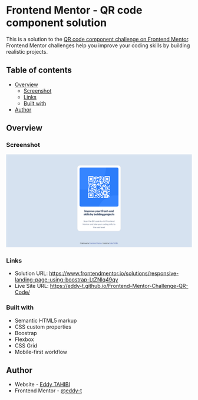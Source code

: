 # Frontend Mentor - QR code component solution

This is a solution to the [QR code component challenge on Frontend Mentor](https://www.frontendmentor.io/challenges/qr-code-component-iux_sIO_H). Frontend Mentor challenges help you improve your coding skills by building realistic projects.

## Table of contents

- [Overview](#overview)
  - [Screenshot](#screenshot)
  - [Links](#links)
  - [Built with](#built-with)
- [Author](#author)

## Overview

### Screenshot

![](./screenshot.png)

### Links

- Solution URL: https://www.frontendmentor.io/solutions/responsive-landing-page-using-boostrap-LtZNlq49qy
- Live Site URL: https://eddy-t.github.io/Frontend-Mentor-Challenge-QR-Code/

### Built with

- Semantic HTML5 markup
- CSS custom properties
- Boostrap
- Flexbox
- CSS Grid
- Mobile-first workflow

## Author

- Website - [Eddy TAHIBI](https://www.eddytahibi.fr)
- Frontend Mentor - [@eddy-t](https://www.frontendmentor.io/profile/eddy-t)
